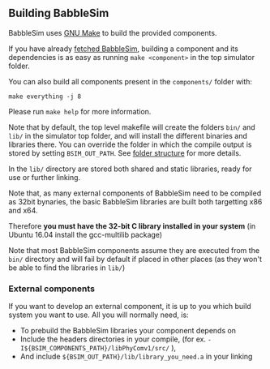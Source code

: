 ## Building BabbleSim

BabbleSim uses [GNU Make](https://www.gnu.org/software/make/)
to build the provided components.

If you have already [fetched BabbleSim](fetching.md), building a
component and its dependencies is as easy as running 
`make <component>` in the top simulator folder.

You can also build all components present in the `components/` folder with:

```
make everything -j 8 
```

Please run `make help` for more information.

Note that by default, the top level makefile will create the folders
`bin/` and `lib/` in the simulator top folder, and will install the different
binaries and libraries there.
You can override the folder in which the compile output is stored by setting 
`BSIM_OUT_PATH`.
See [folder structure](folder_structure_and_env.md) for more details.

In the `lib/` directory are stored both shared and static libraries, ready for
use or further linking.

Note that, as many external components of BabbleSim need to be compiled as 32bit
bynaries, the basic BabbleSim libraries are built both targetting x86 and x64.

Therefore **you must have the 32-bit C library installed in your system**
(in Ubuntu 16.04 install the gcc-multilib package)

Note that most BabbleSim components assume they are executed from the `bin/`
directory and will fail by default if placed in other places (as they 
won't be able to find the libraries in `lib/`)

### External components

If you want to develop an external component, it is up to you which build system
you want to use. All you will normally need, is:

* To prebuild the BabbleSim libraries your component depends on
* Include the headers directories in your compile,
  (for ex. `-I${BSIM_COMPONENTS_PATH}/libPhyComv1/src/` ),
* And include `${BSIM_OUT_PATH}/lib/library_you_need.a` in your linking
